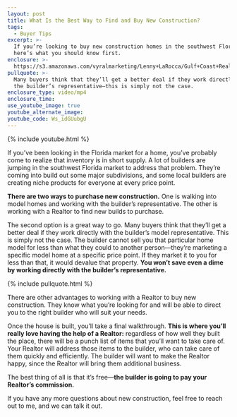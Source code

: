 ```yaml
---
layout: post
title: What Is the Best Way to Find and Buy New Construction?
tags:
  - Buyer Tips
excerpt: >-
  If you’re looking to buy new construction homes in the southwest Florida area,
  here’s what you should know first.
enclosure: >-
  https://s3.amazonaws.com/vyralmarketing/Lenny+LaRocca/Gulf+Coast+Real+Estate+New+Construction+FB.mp4
pullquote: >-
  Many buyers think that they’ll get a better deal if they work directly with
  the builder’s representative—this is simply not the case.
enclosure_type: video/mp4
enclosure_time:
use_youtube_image: true
youtube_alternate_image:
youtube_code: Ws_idGUubgU
---
```


{% include youtube.html %}

If you’ve been looking in the Florida market for a home, you’ve probably come to realize that inventory is in short supply. A lot of builders are jumping in the southwest Florida market to address that problem. They’re coming into build out some major subdivisions, and some local builders are creating niche products for everyone at every price point.

**There are two ways to purchase new construction.** One is walking into model homes and working with the builder’s representative. The other is working with a Realtor to find new builds to purchase.

The second option is a great way to go. Many buyers think that they’ll get a better deal if they work directly with the builder’s model representative. This is simply not the case. The builder cannot sell you that particular home model for less than what they could to another person—they’re marketing a specific model home at a specific price point. If they market it to you for less than that, it would devalue that property. **You won’t save even a dime by working directly with the builder’s representative.**

{% include pullquote.html %}

There are other advantages to working with a Realtor to buy new construction. They know what you’re looking for and will be able to direct you to the right builder who will suit your needs.&nbsp;

Once the house is built, you’ll take a final walkthrough. **This is where you’ll really love having the help of a Realtor:** regardless of how well they built the place, there will be a punch list of items that you’ll want to take care of. Your Realtor will address those items to the builder, who can take care of them quickly and efficiently. The builder will want to make the Realtor happy, since the Realtor will bring them additional business.

The best thing of all is that it’s free—**the builder is going to pay your Realtor’s commission.**

If you have any more questions about new construction, feel free to reach out to me, and we can talk it out.
